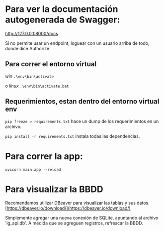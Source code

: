 # Para ver la documentación autogenerada de Swagger:
http://127.0.0.1:8000/docs

Si no permite usar un endpoint, loguear con un usuario arriba de todo, donde dice Authorize.

## Para correr el entorno virtual
*win*
`.\env\bin\activate`

o 
*linux*
`.\env\bin\activate.bat`

## Requerimientos, estan dentro del entorno virtual env

`pip freeze > requirements.txt` hace un dump de los requerimientos en un archivo.

`pip install -r requirements.txt` instala todas las dependencias.

# Para correr la app:

`uvicorn main:app --reload`

# Para visualizar la BBDD

Recomendamos utilizar DBeaver para visualizar las tablas y sus datos.
[https://dbeaver.io/download/](https://dbeaver.io/download/)

Simplemente agregar una nueva conexión de SQLite, apuntando al archivo 'ig_api.db'. A medida que se agreguen registros, refrescar la BBDD.
